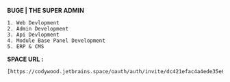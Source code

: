 **BUGE | THE SUPER ADMIN** 
    
    1. Web Devlopment 
    2. Admin Development
    3. Api Devlopment
    4. Module Base Panel Development 
    5. ERP & CMS

**SPACE URL :**

    [https://codywood.jetbrains.space/oauth/auth/invite/dc421efac4a4ede35e6d10ec8643d0c7]
